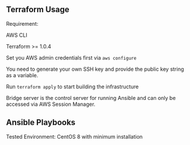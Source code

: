 ## Terraform Usage

Requirement:

AWS CLI

Terraform >= 1.0.4



Set you AWS admin credentials first via ```aws configure```

You need to generate your own SSH key and provide the public key string as a variable.

Run ```terraform apply``` to start building the infrastructure



Bridge server is the control server for running Ansible and can only be accessed via AWS Session Manager.



## Ansible Playbooks

Tested Environment: CentOS 8 with minimum installation

